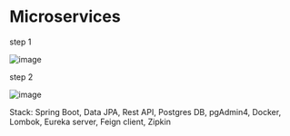 # Microservices

step 1

![image](https://github.com/alenaivanova-ebs/Microservices/assets/63234472/bbb87b66-9e1d-4164-83d5-98ffece57691)

step 2

![image](https://github.com/alenaivanova-ebs/Microservices/assets/63234472/46d443d2-90df-43c8-8f7c-0c054b4714a4)

Stack:
Spring Boot,
Data JPA,
Rest API,
Postgres DB,
pgAdmin4,
Docker,
Lombok,
Eureka server,
Feign client,
Zipkin
